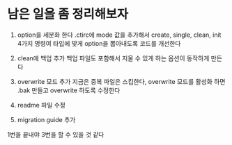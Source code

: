 # 남은 일을 좀 정리해보자

1. option을 세분화 한다
.ctirc에 mode 값을 추가해서 create, single, clean, init 4가지 명령여 타입에 맞게 option을 뽑아내도록 코드를 개선한다

2. clean에 백업 추가
백업 파일도 포함해서 지울 수 있게 하는 옵션이 동작하게 만든다 

3. overwrite 모드 추가 
지금은 중복 파일은 스킵한다, overwrite 모드를 활성화 하면 .bak 만들고 overwrite 하도록 수정한다

4. readme 파일 수정

5. migration guide 추가


1번을 끝내야 3번을 할 수 있을 것 같다
